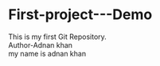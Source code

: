 # First-project---Demo
This is my first Git Repository.
<br>
Author-Adnan khan 
<br>
my name is adnan khan

